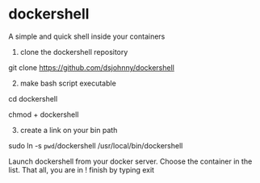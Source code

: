 # dockershell
A simple and quick shell inside your containers

1) clone the dockershell repository

git clone https://github.com/dsjohnny/dockershell

2) make bash script executable

cd dockershell

chmod + dockershell

3) create a link on your bin path

sudo ln -s `pwd`/dockershell /usr/local/bin/dockershell

Launch dockershell from your docker server.
Choose the container in the list.
That all, you are in !
finish by typing exit


